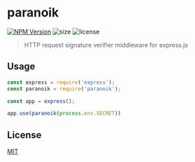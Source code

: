 # paranoik
[![NPM Version][npm-version-image]][npm-url] ![size] ![license]

>HTTP request signature verifier middleware for express.js

## Usage

```js
const express = require('express');
const paranoik = require('paranoik');

const app = express();

app.use(paranoik(process.env.SECRET))
```

## License

[MIT](LICENSE)

[npm-url]: https://npmjs.org/package/paranoik
[license]: https://badgen.net/npm/license/paranoik
[dependencies]: https://badgen.net/npm/dependencies/paranoik
[size]: https://badgen.net/packagephobia/install/paranoik
[npm-version-image]: https://badgen.net/npm/v/paranoik
